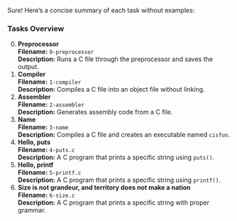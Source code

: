 Sure! Here’s a concise summary of each task without examples:
### Tasks Overview
0. **Preprocessor**  
   **Filename:** `0-preprocessor`  
   **Description:** Runs a C file through the preprocessor and saves the output.
1. **Compiler**  
   **Filename:** `1-compiler`  
   **Description:** Compiles a C file into an object file without linking.
2. **Assembler**  
   **Filename:** `2-assembler`  
   **Description:** Generates assembly code from a C file.
3. **Name**  
   **Filename:** `3-name`  
   **Description:** Compiles a C file and creates an executable named `cisfun`.
4. **Hello, puts**  
   **Filename:** `4-puts.c`  
   **Description:** A C program that prints a specific string using `puts()`.
5. **Hello, printf**  
   **Filename:** `5-printf.c`  
   **Description:** A C program that prints a specific string using `printf()`.
6. **Size is not grandeur, and territory does not make a nation**  
   **Filename:** `6-size.c`  
   **Description:** A C program that prints a specific string with proper grammar.